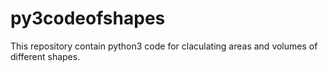 # py3codeofshapes
This repository contain python3 code for claculating areas and volumes of different shapes.
